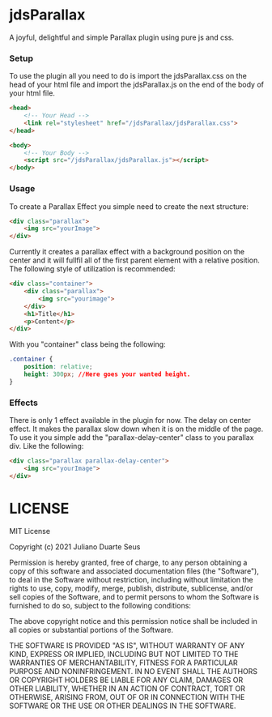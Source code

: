 # jdsParallax
A joyful, delightful and simple Parallax plugin using pure js and css.

### Setup
To use the plugin all you need to do is import the jdsParallax.css on the head of your html file and import the jdsParallax.js on the end of the body of your html file.
```html
<head>
	<!-- Your Head -->
	<link rel="stylesheet" href="/jdsParallax/jdsParallax.css">
</head>
```
```html
<body>
	<!-- Your Body -->
	<script src="/jdsParallax/jdsParallax.js"></script>
</body>
```


### Usage
To create a Parallax Effect you simple need to create the next structure:
```html
<div class="parallax">
	<img src="yourImage">
</div>
```

Currently it creates a parallax effect with a background position on the center and it will fullfil all of the first parent element with a relative position.
The following style of utilization is recommended:
```html
<div class="container">
	<div class="parallax">
		<img src="yourimage">
	</div>
	<h1>Title</h1>
	<p>Content</p>
</div>
```
With you "container" class being the following:
```css
.container {
	position: relative;
	height: 300px; //Here goes your wanted height.
}
```

### Effects
There is only 1 effect available in the plugin for now. The delay on center effect. It makes the parallax slow down when it is on the middle of the page.
To use it you simple add the "parallax-delay-center" class to you parallax div. Like the following:
```html
<div class="parallax parallax-delay-center">
	<img src="yourImage">
</div>
```

LICENSE
======= 

MIT License

Copyright (c) 2021 Juliano Duarte Seus

Permission is hereby granted, free of charge, to any person obtaining a copy
of this software and associated documentation files (the "Software"), to deal
in the Software without restriction, including without limitation the rights
to use, copy, modify, merge, publish, distribute, sublicense, and/or sell
copies of the Software, and to permit persons to whom the Software is
furnished to do so, subject to the following conditions:

The above copyright notice and this permission notice shall be included in all
copies or substantial portions of the Software.

THE SOFTWARE IS PROVIDED "AS IS", WITHOUT WARRANTY OF ANY KIND, EXPRESS OR
IMPLIED, INCLUDING BUT NOT LIMITED TO THE WARRANTIES OF MERCHANTABILITY,
FITNESS FOR A PARTICULAR PURPOSE AND NONINFRINGEMENT. IN NO EVENT SHALL THE
AUTHORS OR COPYRIGHT HOLDERS BE LIABLE FOR ANY CLAIM, DAMAGES OR OTHER
LIABILITY, WHETHER IN AN ACTION OF CONTRACT, TORT OR OTHERWISE, ARISING FROM,
OUT OF OR IN CONNECTION WITH THE SOFTWARE OR THE USE OR OTHER DEALINGS IN THE
SOFTWARE.

